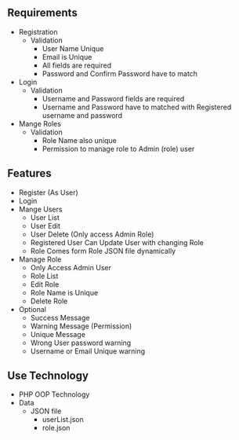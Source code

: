 ## Requirements

- Registration
  - Validation
    - User Name Unique
    - Email is Unique
    - All fields are required
    - Password and Confirm Password have to match
- Login
  - Validation
    - Username and Password fields are required
    - Username and Password have to matched with Registered username and password
- Mange Roles
  - Validation
    - Role Name also unique
    - Permission to manage role to Admin (role) user

## Features

- Register (As User)
- Login
- Mange Users
  - User List
  - User Edit
  - User Delete (Only access Admin Role)
  - Registered User Can Update User with changing Role
  - Role Comes form Role JSON file dynamically
- Manage Role
  - Only Access Admin User
  - Role List
  - Edit Role
  - Role Name is Unique
  - Delete Role
- Optional
  - Success Message
  - Warning Message (Permission)
  - Unique Message
  - Wrong User password warning
  - Username or Email Unique warning

## Use Technology

- PHP OOP Technology
- Data
  - JSON file
    - userList.json
    - role.json
